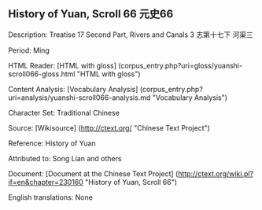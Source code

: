 ## History of Yuan, Scroll 66 元史66

Description: Treatise 17 Second Part, Rivers and Canals 3 志第十七下 河渠三

Period: Ming

HTML Reader: [HTML with gloss] (corpus_entry.php?uri=gloss/yuanshi-scroll066-gloss.html "HTML with gloss")

Content Analysis: [Vocabulary Analysis] (corpus_entry.php?uri=analysis/yuanshi-scroll066-analysis.md "Vocabulary Analysis")

Character Set: Traditional Chinese

Source: [Wikisource] (http://ctext.org/ "Chinese Text Project")

Reference: History of Yuan

Attributed to: Song Lian and others

Document: [Document at the Chinese Text Project] (http://ctext.org/wiki.pl?if=en&chapter=230160 "History of Yuan, Scroll 66")

English translations: None
